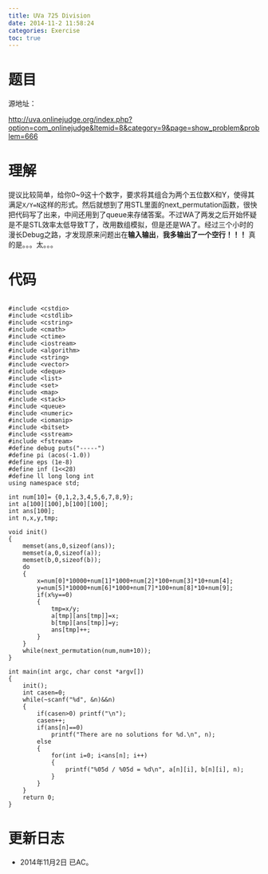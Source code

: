 ```yaml
---
title: UVa 725 Division
date: 2014-11-2 11:58:24
categories: Exercise
toc: true
---
```

# 题目
源地址：

http://uva.onlinejudge.org/index.php?option=com_onlinejudge&Itemid=8&category=9&page=show_problem&problem=666

# 理解
提议比较简单，给你0~9这十个数字，要求将其组合为两个五位数X和Y，使得其满足`X/Y=N`这样的形式。然后就想到了用STL里面的next_permutation函数，很快把代码写了出来，中间还用到了queue来存储答案。不过WA了两发之后开始怀疑是不是STL效率太低导致T了，改用数组模拟，但是还是WA了。经过三个小时的漫长Debug之路，才发现原来问题出在**输入输出**，**我多输出了一个空行！！！**
真的是。。。太。。。

<!-- more -->

# 代码

```

#include <cstdio>
#include <cstdlib>
#include <cstring>
#include <cmath>
#include <ctime>
#include <iostream>
#include <algorithm>
#include <string>
#include <vector>
#include <deque>
#include <list>
#include <set>
#include <map>
#include <stack>
#include <queue>
#include <numeric>
#include <iomanip>
#include <bitset>
#include <sstream>
#include <fstream>
#define debug puts("-----")
#define pi (acos(-1.0))
#define eps (1e-8)
#define inf (1<<28)
#define ll long long int
using namespace std;

int num[10]= {0,1,2,3,4,5,6,7,8,9};
int a[100][100],b[100][100];
int ans[100];
int n,x,y,tmp;

void init()
{
    memset(ans,0,sizeof(ans));
    memset(a,0,sizeof(a));
    memset(b,0,sizeof(b));
    do
    {
        x=num[0]*10000+num[1]*1000+num[2]*100+num[3]*10+num[4];
        y=num[5]*10000+num[6]*1000+num[7]*100+num[8]*10+num[9];
        if(x%y==0)
        {
            tmp=x/y;
            a[tmp][ans[tmp]]=x;
            b[tmp][ans[tmp]]=y;
            ans[tmp]++;
        }
    }
    while(next_permutation(num,num+10));
}

int main(int argc, char const *argv[])
{
    init();
    int casen=0;
    while(~scanf("%d", &n)&&n)
    {
        if(casen>0) printf("\n");
        casen++;
        if(ans[n]==0)
            printf("There are no solutions for %d.\n", n);
        else
        {
            for(int i=0; i<ans[n]; i++)
            {
                printf("%05d / %05d = %d\n", a[n][i], b[n][i], n);
            }
        }
    }
    return 0;
}

```

# 更新日志
- 2014年11月2日 已AC。
